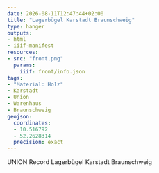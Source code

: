 ```yaml
---
date: 2026-08-11T12:47:44+02:00
title: "Lagerbügel Karstadt Braunschweig"
type: hanger
outputs:
- html
- iiif-manifest
resources:
- src: "front.png"
  params:
    iiif: front/info.json
tags:
- "Material: Holz"
- Karstadt
- Union
- Warenhaus
- Braunschweig
geojson:
  coordinates:
  - 10.516792
  - 52.2628314
  precision: exact
---
```


UNION
Record
Lagerbügel Karstadt Braunschweig
